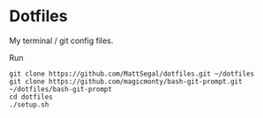 # Dotfiles

My terminal / git config files.



Run 

```
git clone https://github.com/MattSegal/dotfiles.git ~/dotfiles
git clone https://github.com/magicmonty/bash-git-prompt.git ~/dotfiles/bash-git-prompt
cd dotfiles
./setup.sh
```